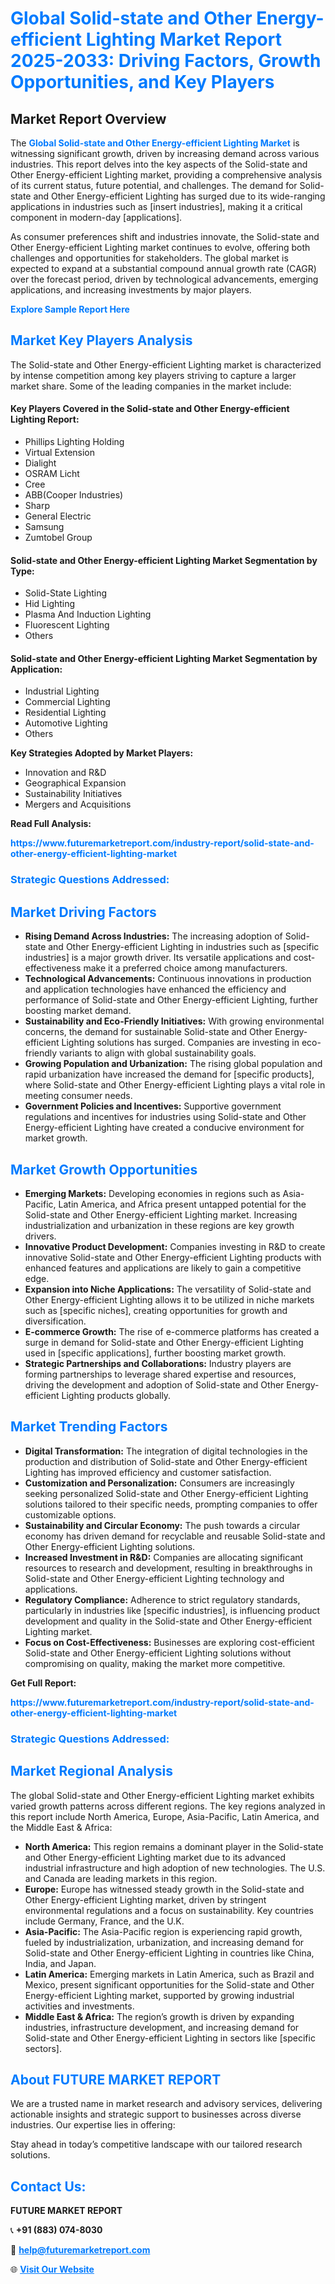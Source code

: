 <h1 style="color: #007BFF;">Global Solid-state and Other Energy-efficient Lighting Market Report 2025-2033: Driving Factors, Growth Opportunities, and Key Players</h1>

<section id="overview">
<h2>Market Report Overview</h2>
<p>The <a href="https://www.futuremarketreport.com/industry-report/solid-state-and-other-energy-efficient-lighting-market" style="color: #007BFF; text-decoration: none;"><strong>Global Solid-state and Other Energy-efficient Lighting Market</strong></a> is witnessing significant growth, driven by increasing demand across various industries. This report delves into the key aspects of the Solid-state and Other Energy-efficient Lighting market, providing a comprehensive analysis of its current status, future potential, and challenges. The demand for Solid-state and Other Energy-efficient Lighting has surged due to its wide-ranging applications in industries such as [insert industries], making it a critical component in modern-day [applications].</p>
<p>As consumer preferences shift and industries innovate, the Solid-state and Other Energy-efficient Lighting market continues to evolve, offering both challenges and opportunities for stakeholders. The global market is expected to expand at a substantial compound annual growth rate (CAGR) over the forecast period, driven by technological advancements, emerging applications, and increasing investments by major players.</p>
</section>

<section id="overview">
<p><a href="https://www.futuremarketreport.com/request-sample/reportId=76929" style="color: #007BFF; text-decoration: none;"><strong>Explore Sample Report Here</strong></a></p>
</section>

<section id="key-players">
<h2 style="color: #007BFF;">Market Key Players Analysis</h2>
<p>The Solid-state and Other Energy-efficient Lighting market is characterized by intense competition among key players striving to capture a larger market share. Some of the leading companies in the market include:</p>
<h4>Key Players Covered in the Solid-state and Other Energy-efficient Lighting Report:</h4>
<ul><li>Phillips Lighting Holding</li><li>Virtual Extension</li><li>Dialight</li><li>OSRAM Licht</li><li>Cree</li><li>ABB(Cooper Industries)</li><li>Sharp</li><li>General Electric</li><li>Samsung</li><li>Zumtobel Group</li></ul>
<h4>Solid-state and Other Energy-efficient Lighting Market Segmentation by Type:</h4>
<ul><li>Solid-State Lighting</li><li>Hid Lighting</li><li>Plasma And Induction Lighting</li><li>Fluorescent Lighting</li><li>Others</li></ul>

<h4>Solid-state and Other Energy-efficient Lighting Market Segmentation by Application:</h4>
<ul><li>Industrial Lighting</li><li>Commercial Lighting</li><li>Residential Lighting</li><li>Automotive Lighting</li><li>Others</li></ul>
<p><strong>Key Strategies Adopted by Market Players:</strong></p>
<ul>
<li>Innovation and R&D</li>
<li>Geographical Expansion</li>
<li>Sustainability Initiatives</li>
<li>Mergers and Acquisitions</li>
</ul>
</section>

<section>
<p><strong>Read Full Analysis: </strong></p><a href="https://www.futuremarketreport.com/industry-report/solid-state-and-other-energy-efficient-lighting-market" style="color: #007BFF; text-decoration: none;"><strong>https://www.futuremarketreport.com/industry-report/solid-state-and-other-energy-efficient-lighting-market</strong></a>
<h3 style="color: #007BFF;">Strategic Questions Addressed:</h3>
</section>

<section id="driving-factors">
<h2 style="color: #007BFF;">Market Driving Factors</h2>
<ul>
<li><strong>Rising Demand Across Industries:</strong> The increasing adoption of Solid-state and Other Energy-efficient Lighting in industries such as [specific industries] is a major growth driver. Its versatile applications and cost-effectiveness make it a preferred choice among manufacturers.</li>
<li><strong>Technological Advancements:</strong> Continuous innovations in production and application technologies have enhanced the efficiency and performance of Solid-state and Other Energy-efficient Lighting, further boosting market demand.</li>
<li><strong>Sustainability and Eco-Friendly Initiatives:</strong> With growing environmental concerns, the demand for sustainable Solid-state and Other Energy-efficient Lighting solutions has surged. Companies are investing in eco-friendly variants to align with global sustainability goals.</li>
<li><strong>Growing Population and Urbanization:</strong> The rising global population and rapid urbanization have increased the demand for [specific products], where Solid-state and Other Energy-efficient Lighting plays a vital role in meeting consumer needs.</li>
<li><strong>Government Policies and Incentives:</strong> Supportive government regulations and incentives for industries using Solid-state and Other Energy-efficient Lighting have created a conducive environment for market growth.</li>
</ul>
</section>

<section id="growth-opportunities">
<h2 style="color: #007BFF;">Market Growth Opportunities</h2>
<ul>
<li><strong>Emerging Markets:</strong> Developing economies in regions such as Asia-Pacific, Latin America, and Africa present untapped potential for the Solid-state and Other Energy-efficient Lighting market. Increasing industrialization and urbanization in these regions are key growth drivers.</li>
<li><strong>Innovative Product Development:</strong> Companies investing in R&D to create innovative Solid-state and Other Energy-efficient Lighting products with enhanced features and applications are likely to gain a competitive edge.</li>
<li><strong>Expansion into Niche Applications:</strong> The versatility of Solid-state and Other Energy-efficient Lighting allows it to be utilized in niche markets such as [specific niches], creating opportunities for growth and diversification.</li>
<li><strong>E-commerce Growth:</strong> The rise of e-commerce platforms has created a surge in demand for Solid-state and Other Energy-efficient Lighting used in [specific applications], further boosting market growth.</li>
<li><strong>Strategic Partnerships and Collaborations:</strong> Industry players are forming partnerships to leverage shared expertise and resources, driving the development and adoption of Solid-state and Other Energy-efficient Lighting products globally.</li>
</ul>
</section>

<section id="trending-factors">
<h2 style="color: #007BFF;">Market Trending Factors</h2>
<ul>
<li><strong>Digital Transformation:</strong> The integration of digital technologies in the production and distribution of Solid-state and Other Energy-efficient Lighting has improved efficiency and customer satisfaction.</li>
<li><strong>Customization and Personalization:</strong> Consumers are increasingly seeking personalized Solid-state and Other Energy-efficient Lighting solutions tailored to their specific needs, prompting companies to offer customizable options.</li>
<li><strong>Sustainability and Circular Economy:</strong> The push towards a circular economy has driven demand for recyclable and reusable Solid-state and Other Energy-efficient Lighting solutions.</li>
<li><strong>Increased Investment in R&D:</strong> Companies are allocating significant resources to research and development, resulting in breakthroughs in Solid-state and Other Energy-efficient Lighting technology and applications.</li>
<li><strong>Regulatory Compliance:</strong> Adherence to strict regulatory standards, particularly in industries like [specific industries], is influencing product development and quality in the Solid-state and Other Energy-efficient Lighting market.</li>
<li><strong>Focus on Cost-Effectiveness:</strong> Businesses are exploring cost-efficient Solid-state and Other Energy-efficient Lighting solutions without compromising on quality, making the market more competitive.</li>
</ul>
</section>

<section>
<p><strong>Get Full Report: </strong></p><a href="https://www.futuremarketreport.com/industry-report/solid-state-and-other-energy-efficient-lighting-market" style="color: #007BFF; text-decoration: none;"><strong>https://www.futuremarketreport.com/industry-report/solid-state-and-other-energy-efficient-lighting-market</strong></a>
<h3 style="color: #007BFF;">Strategic Questions Addressed:</h3>
</section>


<section id="regional-analysis">
<h2 style="color: #007BFF;">Market Regional Analysis</h2>
<p>The global Solid-state and Other Energy-efficient Lighting market exhibits varied growth patterns across different regions. The key regions analyzed in this report include North America, Europe, Asia-Pacific, Latin America, and the Middle East & Africa:</p>
<ul>
<li><strong>North America:</strong> This region remains a dominant player in the Solid-state and Other Energy-efficient Lighting market due to its advanced industrial infrastructure and high adoption of new technologies. The U.S. and Canada are leading markets in this region.</li>
<li><strong>Europe:</strong> Europe has witnessed steady growth in the Solid-state and Other Energy-efficient Lighting market, driven by stringent environmental regulations and a focus on sustainability. Key countries include Germany, France, and the U.K.</li>
<li><strong>Asia-Pacific:</strong> The Asia-Pacific region is experiencing rapid growth, fueled by industrialization, urbanization, and increasing demand for Solid-state and Other Energy-efficient Lighting in countries like China, India, and Japan.</li>
<li><strong>Latin America:</strong> Emerging markets in Latin America, such as Brazil and Mexico, present significant opportunities for the Solid-state and Other Energy-efficient Lighting market, supported by growing industrial activities and investments.</li>
<li><strong>Middle East & Africa:</strong> The region’s growth is driven by expanding industries, infrastructure development, and increasing demand for Solid-state and Other Energy-efficient Lighting in sectors like [specific sectors].</li>
</ul>
</section>

<footer>
<h2 style="color: #007BFF;">About FUTURE MARKET REPORT</h2>
<p>We are a trusted name in market research and advisory services, delivering actionable insights and strategic support to businesses across diverse industries. Our expertise lies in offering:</p>

<p>Stay ahead in today’s competitive landscape with our tailored research solutions.</p>

<h2 style="color: #007BFF;">Contact Us:</h2>
<p><strong>FUTURE MARKET REPORT</strong></p>
<p>📞 <strong>+91 (883) 074-8030</strong></p>
<p>📧 <strong><a href="mailto:help@futuremarketreport.com" style="color: #007BFF;">help@futuremarketreport.com</a></strong></p>
<p>🌐 <strong><a href="https://www.futuremarketreport.com/" style="color: #007BFF;">Visit Our Website</a></strong></p>
</footer>